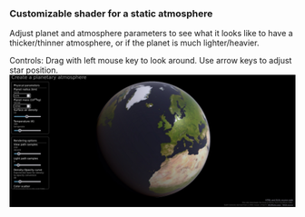 ### Customizable shader for a static atmosphere

Adjust planet and atmosphere parameters to see what it looks like to have a thicker/thinner atmosphere, or if the planet is much lighter/heavier.

Controls: Drag with left mouse key to look around. Use arrow keys to adjust star position.
![Screenshot of demo website](demo.jpg)